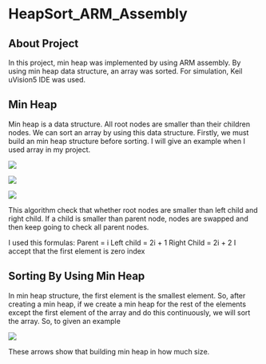 # HeapSort_ARM_Assembly
## About Project
In this project, min heap was implemented by using ARM assembly. By using min heap data
structure, an array was sorted. For simulation, Keil uVision5 IDE was used.
## Min Heap
Min heap is a data structure. All root nodes are smaller than their children nodes. We can
sort an array by using this data structure. Firstly, we must build an min heap structure before
sorting. I will give an example when I used array in my project.

![](https://abdussametkaci.github.io/HeapSort_ARM_Assembly/img/array.PNG)

![](https://abdussametkaci.github.io/HeapSort_ARM_Assembly/img/heap.PNG)

![](https://abdussametkaci.github.io/HeapSort_ARM_Assembly/img/min_heap_arr.PNG)

This algorithm check that whether root nodes are smaller than left child and right child. If a
child is smaller than parent node, nodes are swapped and then keep going to check all
parent nodes.

I used this formulas:
Parent = i
Left child = 2i + 1
Right Child = 2i + 2
I accept that the first element is zero index

## Sorting By Using Min Heap
In min heap structure, the first element is the smallest element. So, after creating a min
heap, if we create a min heap for the rest of the elements except the first element of the
array and do this continuously, we will sort the array.
So, to given an example

![](https://abdussametkaci.github.io/HeapSort_ARM_Assembly/img/min_heap_sort_arr.PNG)

These arrows show that building min heap in how much size.
